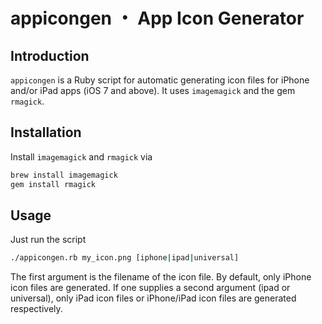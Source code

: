 appicongen ・ App Icon Generator
================================

## Introduction

`appicongen` is a Ruby script for automatic generating icon files for iPhone and/or iPad apps (iOS 7 and above). It uses `imagemagick` and the gem `rmagick`.

## Installation

Install `imagemagick` and `rmagick` via

```bash
brew install imagemagick
gem install rmagick
```

## Usage

Just run the script 

```bash
./appicongen.rb my_icon.png [iphone|ipad|universal]
```
The first argument is the filename of the icon file. By default, only iPhone icon files are generated. 
If one supplies a second argument (ipad or universal), only iPad icon files or iPhone/iPad icon files are generated respectively.